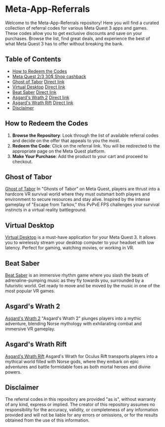 # Meta-App-Referrals

Welcome to the Meta-App-Referrals repository! Here you will find a curated collection of referral codes for various Meta Quest 3 apps and games. These codes allow you to get exclusive discounts and save on your purchases. Browse the list, find great deals, and experience the best of what Meta Quest 3 has to offer without breaking the bank.

## Table of Contents
- [How to Redeem the Codes](#how-to-redeem-the-codes)
- [Meta Quest 2/3 30$ Shop cashback](https://www.meta.com/referrals/link/LegendEvent)
- [Ghost of Tabor](#ghost-of-tabor) [Direct link](https://www.oculus.com/appreferrals/LegendEvent/7614022262006379/?utm_source=oculus&utm_location=2&utm_parent=frl&utm_medium=app_referral)
- [Virtual Desktop](#virtual-desktop) [Direct link](https://www.oculus.com/appreferrals/LegendEvent/2017050365004772/?utm_source=oculus&utm_location=4&utm_parent=frl&utm_medium=app_referral)
- [Beat Saber](#beat-saber) [Direct link](https://www.oculus.com/appreferrals/LegendEvent/2448060205267927/?utm_source=oculus&utm_location=3&utm_parent=frl&utm_medium=app_referral)
- [Asgard's Wrath 2](#asgards-wrath-2) [Direct link](https://www.oculus.com/appreferrals/LegendEvent/2603836099654226/?utm_source=oculus&utm_location=4&utm_parent=frl&utm_medium=app_referral)
- [Asgard's Wrath Rift](#asgards-wrath-rift) [Direct link](https://www.oculus.com/appreferrals/LegendEvent/1180401875303371/?utm_source=oculus&utm_location=2&utm_parent=frl&utm_medium=app_referral)
- [Disclaimer](#disclaimer)

## How to Redeem the Codes

1. **Browse the Repository**: Look through the list of available referral codes and decide on the offer that appeals to you the most.
2. **Redeem the Code**: Click on the referral link. You will be redirected to the appropriate page on the Meta Quest platform.
3. **Make Your Purchase**: Add the product to your cart and proceed to checkout.

## Ghost of Tabor
[Ghost of Tabor](https://www.oculus.com/appreferrals/LegendEvent/7614022262006379/?utm_source=oculus&utm_location=2&utm_parent=frl&utm_medium=app_referral)
In "Ghosts of Tabor" on Meta Quest, players are thrust into a hardcore VR survival world where they must outsmart both players and environment to secure resources and stay alive. Inspired by the intense gameplay of "Escape from Tarkov," this PvPvE FPS challenges your survival instincts in a virtual reality battleground.

## Virtual Desktop

[Virtual Desktop](https://www.oculus.com/appreferrals/LegendEvent/2017050365004772/?utm_source=oculus&utm_location=4&utm_parent=frl&utm_medium=app_referral) 
is a must-have application for your Meta Quest 3. It allows you to wirelessly stream your desktop computer to your headset with low latency. Perfect for gaming, watching movies, or working in VR.

## Beat Saber

[Beat Saber](https://www.oculus.com/appreferrals/LegendEvent/2448060205267927/?utm_source=oculus&utm_location=3&utm_parent=frl&utm_medium=app_referral) 
is an immersive rhythm game where you slash the beats of adrenaline-pumping music as they fly towards you, surrounded by a futuristic world. Get ready to move and be moved by the music in one of the most popular VR games.

## Asgard's Wrath 2
[Asgard's Wrath 2](https://www.oculus.com/appreferrals/LegendEvent/2603836099654226/?utm_source=oculus&utm_location=4&utm_parent=frl&utm_medium=app_referral) 
"Asgard's Wrath 2" plunges players into a mythic adventure, blending Norse mythology with exhilarating combat and immersive VR gameplay.

## Asgard's Wrath Rift
[Asgard's Wrath Rift](https://www.oculus.com/appreferrals/LegendEvent/1180401875303371/?utm_source=oculus&utm_location=2&utm_parent=frl&utm_medium=app_referral) 
Asgard's Wrath for Oculus Rift transports players into a mythical world filled with Norse gods, where they embark on epic adventures and battle formidable foes as both mortal heroes and divine powers.

## Disclaimer

The referral codes in this repository are provided "as is", without warranty of any kind, express or implied. The creator of this repository assumes no responsibility for the accuracy, validity, or completeness of any information provided and will not be liable for any errors or omissions, or for the results obtained from the use of this information.
